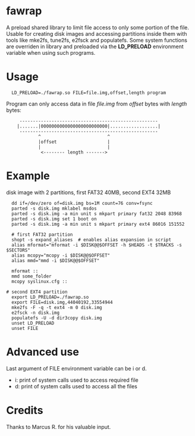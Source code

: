 fawrap
==========
A preload shared library to limit file access to only some portion
of the file. Usable for creating disk images and accessing
partitions inside them with tools like mke2fs, tune2fs, e2fsck
and populatefs.
Some system functions are overriden in library and preloaded via
the **LD_PRELOAD** environment variable when using such programs.

Usage
=====
```
  LD_PRELOAD=./fawrap.so FILE=file.img,offset,length program
```
  Program can only access data in file *file.img* from *offset* bytes with
  *length* bytes:
  
```
     ----------------------------------------------------
    |.......|0000000000000000000000000|..................|
     ----------------------------------------------------
            ^                         ^
            |offset                   |
            |                         |
             <-------- length ------->
```

Example
=====
disk image with 2 partitions, first FAT32 40MB, second EXT4 32MB
```
  dd if=/dev/zero of=disk.img bs=1M count=76 conv=fsync
  parted -s disk.img mklabel msdos
  parted -s disk.img -a min unit s mkpart primary fat32 2048 83968
  parted -s disk.img set 1 boot on
  parted -s disk.img -a min unit s mkpart primary ext4 86016 151552

  # first FAT32 partition
  shopt -s expand_aliases  # enables alias expansion in script
  alias mformat="mformat -i $DISK@@$OFFSET -h $HEADS -t $TRACKS -s $SECTORS"
  alias mcopy="mcopy -i $DISK@@$OFFSET"
  alias mmd="mmd -i $DISK@@$OFFSET"

  mformat ::
  mmd some_folder
  mcopy syslinux.cfg ::

# second EXT4 partition
  export LD_PRELOAD=./fawrap.so
  export FILE=disk.img,44040192,33554944
  mke2fs -F -q -t ext4 -m 0 disk.img
  e2fsck -n disk.img
  populatefs -U -d dir3copy disk.img
  unset LD_PRELOAD
  unset FILE
```

Advanced use
============
Last argument of FILE environment variable can be i or d.
- i: print of system calls used to access required file
- d: print of system calls used to access all the files

Credits
=======
Thanks to Marcus R. for his valuable input.
